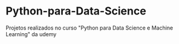 # Python-para-Data-Science
Projetos realizados no curso "Python para Data Science e Machine Learning" da udemy
